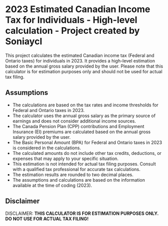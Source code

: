 # 2023 Estimated Canadian Income Tax for Individuals - High-level calculation - Project created by Soniaycl

This project calculates the estimated Canadian income tax (Federal and Ontario taxes) for individuals in 2023. It provides a high-level estimation based on the annual gross salary provided by the user. Please note that this calculator is for estimation purposes only and should not be used for actual tax filing.

## Assumptions

- The calculations are based on the tax rates and income thresholds for Federal and Ontario taxes in 2023.
- The calculator uses the annual gross salary as the primary source of earnings and does not consider additional income sources.
- The Canada Pension Plan (CPP) contributions and Employment Insurance (EI) premiums are calculated based on the annual gross salary provided by the user.
- The Basic Personal Amount (BPA) for Federal and Ontario taxes in 2023 is considered in the calculations.
- The calculated amounts do not include other tax credits, deductions, or expenses that may apply to your specific situation.
- This estimation is not intended for actual tax filing purposes. Consult with a qualified tax professional for accurate tax calculations.
- The estimation results are rounded to two decimal places.
- The assumptions and calculations are based on the information available at the time of coding (2023).

## Disclaimer

DISCLAIMER: **THIS CALCULATOR IS FOR ESTIMATION PURPOSES ONLY. DO NOT USE FOR ACTUAL TAX FILING!**
